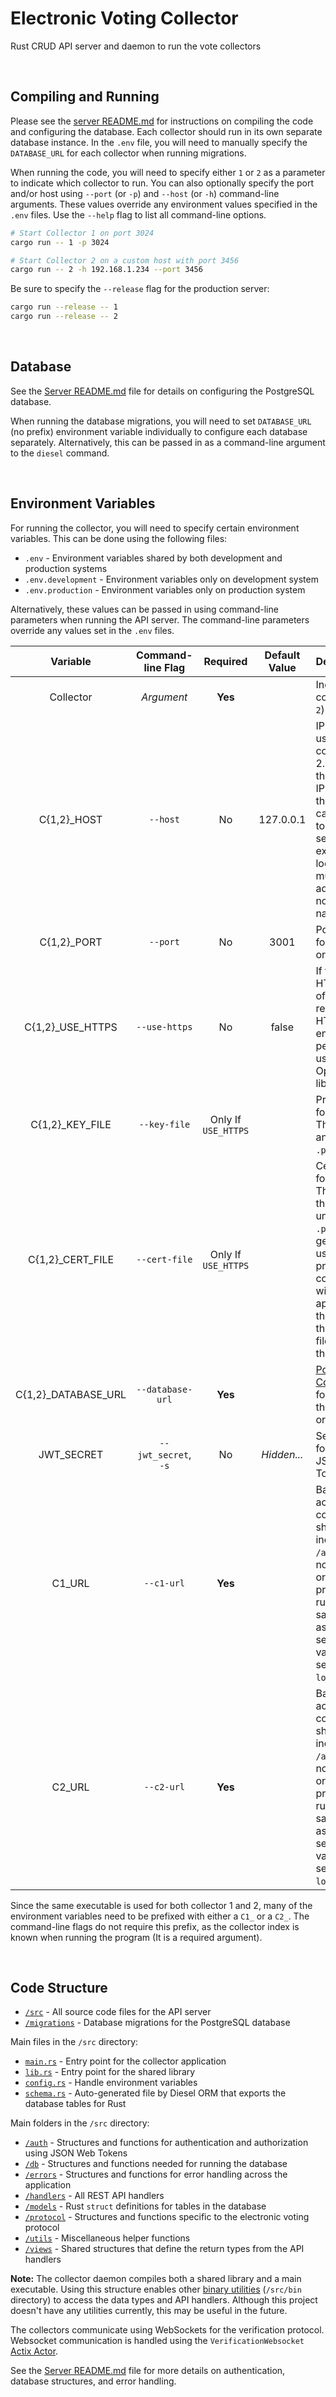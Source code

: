 # Electronic Voting Collector

Rust CRUD API server and daemon to run the vote collectors

<br/>

## Compiling and Running

Please see the [server README.md](../server/README.md) for instructions on compiling the code and configuring the database.
Each collector should run in its own separate database instance.
In the `.env` file, you will need to manually specify the `DATABASE_URL` for each collector when running migrations.

When running the code, you will need to specify either `1` or `2` as a parameter to indicate which collector to run.
You can also optionally specify the port and/or host using `--port` (or `-p`) and `--host` (or `-h`) command-line arguments.
These values override any environment values specified in the `.env` files.
Use the `--help` flag to list all command-line options.

```bash
# Start Collector 1 on port 3024
cargo run -- 1 -p 3024

# Start Collector 2 on a custom host with port 3456
cargo run -- 2 -h 192.168.1.234 --port 3456
```

Be sure to specify the `--release` flag for the production server:

```bash
cargo run --release -- 1
cargo run --release -- 2
```

<br/>

## Database

See the [Server README.md](../server/README.md) file for details on configuring the PostgreSQL database.

When running the database migrations, you will need to set `DATABASE_URL` (no prefix) environment variable individually to configure each database separately.
Alternatively, this can be passed in as a command-line argument to the `diesel` command.

<br/>

## Environment Variables

For running the collector, you will need to specify certain environment variables.
This can be done using the following files:

- `.env` - Environment variables shared by both development and production systems
- `.env.development` - Environment variables only on development system
- `.env.production` - Environment variables only on production system

Alternatively, these values can be passed in using command-line parameters when running the API server.
The command-line parameters override any values set in the `.env` files.

|       Variable       |  Command-line Flag   |      Required       | Default Value | Description                                                                                                                                                                                                          |
| :------------------: | :------------------: | :-----------------: | :-----------: | :------------------------------------------------------------------------------------------------------------------------------------------------------------------------------------------------------------------- |
|      Collector       |      _Argument_      |       **Yes**       |               | Index of the collector (`1` or `2`)                                                                                                                                                                                  |
|     C{1,2}\_HOST     |       `--host`       |         No          |   127.0.0.1   | IP address to use for running collector 1 or 2. If you use the `localhost` IP address, then you cannot connect to the API server from an external location. This must be an IP address and not a domain name.        |
|     C{1,2}\_PORT     |       `--port`       |         No          |     3001      | Port number for collector 1 or 2.                                                                                                                                                                                    |
|  C{1,2}\_USE_HTTPS   |    `--use-https`     |         No          |     false     | If true, then use HTTPS instead of HTTP for API requests. HTTPS encryption is performed using the OpenSSL library.                                                                                                   |
|   C{1,2}\_KEY_FILE   |     `--key-file`     | Only If `USE_HTTPS` |               | Private key file for OpenSSL. This should be an unencrypted `.pem` file.                                                                                                                                             |
|  C{1,2}\_CERT_FILE   |    `--cert-file`     | Only If `USE_HTTPS` |               | Certificate file for OpenSSL. This should be the unencrypted `.pem` file generated using the private key. For compatibility with some applications, this should be the full chain file and not just the certificate. |
| C{1,2}\_DATABASE_URL |   `--database-url`   |       **Yes**       |               | [PostgreSQL Connection URI](https://www.postgresql.org/docs/current/libpq-connect.html#LIBPQ-CONNSTRING) for accessing the collector 1 or 2 database.                                                                |
|      JWT_SECRET      | `--jwt_secret`, `-s` |         No          |  _Hidden..._  | Secret value for signing the JSON Web Token                                                                                                                                                                          |
|        C1_URL        |      `--c1-url`      |       **Yes**       |               | Base URL to access collector 1. It should **NOT** include the `/api/v1` suffix nor the `http://` or `https://` prefix. If running on the same machine as the API server, this value can be set to `localhost:3001`.  |
|        C2_URL        |      `--c2-url`      |       **Yes**       |               | Base URL to access collector 2. It should **NOT** include the `/api/v1` suffix nor the `http://` or `https://` prefix. If running on the same machine as the API server, this value can be set to `localhost:3002`.  |

Since the same executable is used for both collector 1 and 2, many of the environment variables need to be prefixed with either a `C1_` or a `C2_`.
The command-line flags do not require this prefix, as the collector index is known when running the program (It is a required argument).

<br />

## Code Structure

- [`/src`](/collector/src) - All source code files for the API server
- [`/migrations`](/collector/migrations) - Database migrations for the PostgreSQL database

Main files in the `/src` directory:

- [`main.rs`](/collector/src/main.rs) - Entry point for the collector application
- [`lib.rs`](/collector/src/lib.rs) - Entry point for the shared library
- [`config.rs`](/collector/src/config.rs) - Handle environment variables
- [`schema.rs`](/collector/src/schema.rs) - Auto-generated file by Diesel ORM that exports the database tables for Rust

Main folders in the `/src` directory:

- [`/auth`](/collector/src/auth) - Structures and functions for authentication and authorization using JSON Web Tokens
- [`/db`](/collector/src/db) - Structures and functions needed for running the database
- [`/errors`](/collector/src/errors) - Structures and functions for error handling across the application
- [`/handlers`](/collector/src/handlers) - All REST API handlers
- [`/models`](/collector/src/models) - Rust `struct` definitions for tables in the database
- [`/protocol`](/collector/src/protocol) - Structures and functions specific to the electronic voting protocol
- [`/utils`](/collector/src/utils) - Miscellaneous helper functions
- [`/views`](/collector/src/views) - Shared structures that define the return types from the API handlers

**Note:** The collector daemon compiles both a shared library and a main executable.
Using this structure enables other [binary utilities](https://doc.rust-lang.org/cargo/guide/project-layout.html) (`/src/bin` directory) to access the data types and API handlers.
Although this project doesn't have any utilities currently, this may be useful in the future.

The collectors communicate using WebSockets for the verification protocol.
Websocket communication is handled using the `VerificationWebsocket` [Actix Actor](https://actix.rs/book/actix/).

See the [Server README.md](../server/README.md) file for more details on authentication, database structures, and error handling.
